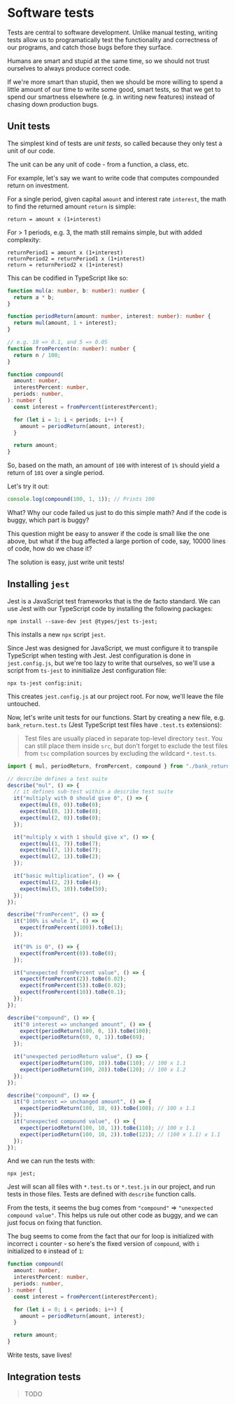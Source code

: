# Software tests

Tests are central to software development. Unlike manual testing,
writing tests allow us to programatically test the functionality
and correctness of our programs, and catch those bugs before
they surface.

Humans are smart and stupid at the same time, so we should not
trust ourselves to always produce correct code.

If we're more smart than stupid, then we should be more
willing to spend a little amount of our time to write some
good, smart tests, so that we get to spend our smartness elsewhere
(e.g. in writing new features) instead of chasing down production bugs.

## Unit tests

The simplest kind of tests are _unit tests_, so called because they
only test a unit of our code.

The unit can be any unit of code - from a function, a class, etc.

For example, let's say we want to write code that computes compounded
return on investment.

For a single period, given capital `amount` and interest rate `interest`,
the math to find the returned amount `return` is simple:

```
return = amount x (1+interest)
```

For > 1 periods, e.g. 3, the math still remains simple, but with added
complexity:

```
returnPeriod1 = amount x (1+interest)
returnPeriod2 = returnPeriod1 x (1+interest)
return = returnPeriod2 x (1+interest)
```

This can be codified in TypeScript like so:

```typescript
function mul(a: number, b: number): number {
  return a * b;
}

function periodReturn(amount: number, interest: number): number {
  return mul(amount, 1 + interest);
}

// e.g. 10 => 0.1, and 5 => 0.05
function fromPercent(n: number): number {
  return n / 100;
}

function compound(
  amount: number,
  interestPercent: number,
  periods: number,
): number {
  const interest = fromPercent(interestPercent);

  for (let i = 1; i < periods; i++) {
    amount = periodReturn(amount, interest);
  }

  return amount;
}
```

So, based on the math, an amount of `100` with interest of `1%` should
yield a return of `101` over a single period.

Let's try it out:

```typescript
console.log(compound(100, 1, 1)); // Prints 100
```

What? Why our code failed us just to do this simple math?
And if the code is buggy, which part is buggy?

This question might be easy to answer if the code is
small like the one above, but what if the bug affected
a large portion of code, say, 10000 lines of code, how do we chase it?

The solution is easy, just write unit tests!

## Installing `jest`

Jest is a JavaScript test frameworks that is the de facto standard.
We can use Jest with our TypeScript code by installing the following
packages:

```shell
npm install --save-dev jest @types/jest ts-jest;
```

This installs a new `npx` script `jest`.

Since Jest was designed for JavaScript, we must configure it to transpile
TypeScript when testing with Jest. Jest configuration is done in `jest.config.js`,
but we're too lazy to write that ourselves, so we'll use a script from `ts-jest`
to ininitialize Jest configuration file:

```shell
npx ts-jest config:init;
```

This creates `jest.config.js` at our project root.
For now, we'll leave the file untouched.

Now, let's write unit tests for our functions. Start by creating a new file,
e.g. `bank_return.test.ts` (Jest TypeScript test files have `.test.ts` extensions):

> Test files are usually placed in separate top-level directory `test`.
> You can still place them inside `src`, but don't forget to exclude the
> test files from `tsc` compilation sources by excluding the wildcard `*.test.ts`.

```typescript
import { mul, periodReturn, fromPercent, compound } from "./bank_return";

// describe defines a test suite
describe("mul", () => {
  // it defines sub-test within a describe test suite
  it("multiply with 0 should give 0", () => {
    expect(mul(0, 0)).toBe(0);
    expect(mul(0, 1)).toBe(0);
    expect(mul(2, 0)).toBe(0);
  });

  it("multiply x with 1 should give x", () => {
    expect(mul(1, 7)).toBe(7);
    expect(mul(7, 1)).toBe(7);
    expect(mul(2, 1)).toBe(2);
  });

  it("basic multiplication", () => {
    expect(mul(2, 2)).toBe(4);
    expect(mul(5, 10)).toBe(50);
  });
});

describe("fromPercent", () => {
  it("100% is whole 1", () => {
    expect(fromPercent(100)).toBe(1);
  });

  it("0% is 0", () => {
    expect(fromPercent(0)).toBe(0);
  });

  it("unexpected fromPercent value", () => {
    expect(fromPercent(2)).toBe(0.02);
    expect(fromPercent(5)).toBe(0.02);
    expect(fromPercent(10)).toBe(0.1);
  });
});

describe("compound", () => {
  it("0 interest => unchanged amount", () => {
    expect(periodReturn(100, 0, 1)).toBe(100);
    expect(periodReturn(69, 0, 1)).toBe(69);
  });

  it("unexpected periodReturn value", () => {
    expect(periodReturn(100, 10)).toBe(110); // 100 x 1.1
    expect(periodReturn(100, 20)).toBe(120); // 100 x 1.2
  });
});

describe("compound", () => {
  it("0 interest => unchanged amount", () => {
    expect(periodReturn(100, 10, 0)).toBe(100); // 100 x 1.1
  });
  it("unexpected compound value", () => {
    expect(periodReturn(100, 10, 1)).toBe(110); // 100 x 1.1
    expect(periodReturn(100, 10, 2)).toBe(121); // (100 x 1.1) x 1.1
  });
});
```

And we can run the tests with:

```shell
npx jest;
```

Jest will scan all files with `*.test.ts` or `*.test.js` in our project,
and run tests in those files. Tests are defined with `describe` function calls.

From the tests, it seems the bug comes from `"compound"` => `"unexpected compound value"`.
This helps us rule out other code as buggy, and we can just focus on
fixing that function.

The bug seems to come from the fact that our for loop is initialized with
incorrect `i` counter - so here's the fixed version of `compound`, with
`i` initialized to `0` instead of `1`:

```typescript
function compound(
  amount: number,
  interestPercent: number,
  periods: number,
): number {
  const interest = fromPercent(interestPercent);

  for (let i = 0; i < periods; i++) {
    amount = periodReturn(amount, interest);
  }

  return amount;
}
```

Write tests, save lives!

## Integration tests

> TODO
